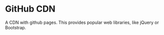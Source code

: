 # GitHub CDN
A CDN with github pages. This provides popular web libraries, like jQuery or Bootstrap.
